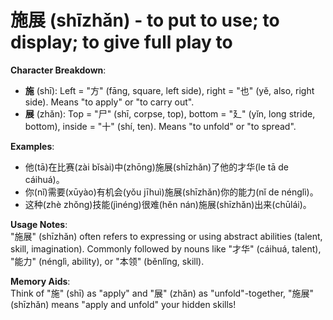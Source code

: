 # **施展 (shīzhǎn) - to put to use; to display; to give full play to**

**Character Breakdown**:  
- **施** (shī): Left = "方" (fāng, square, left side), right = "也" (yě, also, right side). Means "to apply" or "to carry out".  
- **展** (zhǎn): Top = "尸" (shī, corpse, top), bottom = "廴" (yǐn, long stride, bottom), inside = "十" (shí, ten). Means "to unfold" or "to spread".

**Examples**:  
- 他(tā)在比赛(zài bǐsài)中(zhōng)施展(shīzhǎn)了他的才华(le tā de cáihuá)。  
- 你(nǐ)需要(xūyào)有机会(yǒu jīhuì)施展(shīzhǎn)你的能力(nǐ de nénglì)。  
- 这种(zhè zhǒng)技能(jìnéng)很难(hěn nán)施展(shīzhǎn)出来(chūlái)。

**Usage Notes**:  
"施展" (shīzhǎn) often refers to expressing or using abstract abilities (talent, skill, imagination). Commonly followed by nouns like "才华" (cáihuá, talent), "能力" (nénglì, ability), or "本领" (běnlǐng, skill).

**Memory Aids**:  
Think of "施" (shī) as "apply" and "展" (zhǎn) as "unfold"-together, "施展" (shīzhǎn) means "apply and unfold" your hidden skills!